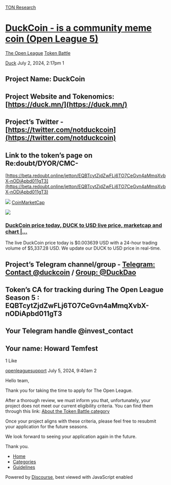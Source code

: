 [TON Research](/)

# [DuckCoin - is a community meme coin (Open League 5)](/t/duckcoin-is-a-community-meme-coin-open-league-5/26896)

[The Open League](/c/the-open-league/token-leaderboard/57)  [Token Battle](/c/the-open-league/token-leaderboard/57) 

    

[Duck](https://tonresear.ch/u/Duck)  July 2, 2024, 2:17pm  1

## [](#project-name-duckcoin-1)Project Name: DuckCoin

## [](#project-website-and-tokenomics-httpsduckmn-httpsduckmn-2)Project Website and Tokenomics: [https://duck.mn/](https://duck.mn/)

## [](#projects-twitter-httpstwittercomnotduckcoin-httpstwittercomnotduckcoin-3)Project’s Twitter - [https://twitter.com/notduckcoin](https://twitter.com/notduckcoin)

## [](#link-to-the-tokens-page-on-redoubtdyorcmc-4)Link to the token’s page on Re:doubt/DYOR/CMC-

[https://beta.redoubt.online/jetton/EQBTcytZjdZwFLj6TO7CeGvn4aMmqXvbX-nODiApbd011gT3](https://beta.redoubt.online/jetton/EQBTcytZjdZwFLj6TO7CeGvn4aMmqXvbX-nODiApbd011gT3)

![](https://tonresear.ch/uploads/default/original/2X/4/486c5f894ab9f477323c9d23f9115f2157d528d2.png) [CoinMarketCap](https://coinmarketcap.com/currencies/duckcoin/)

![](https://tonresear.ch/uploads/default/original/2X/3/37db438e644081c95ec2a3b66315ad11a7549de9.png)

### [DuckCoin price today, DUCK to USD live price, marketcap and chart |...](https://coinmarketcap.com/currencies/duckcoin/)

The live DuckCoin price today is $0.003639 USD with a 24-hour trading volume of $5,337.28 USD. We update our DUCK to USD price in real-time.

## [](#projects-telegram-channelgroup-telegram-contact-duckcoin-httpstmeduckcoin-group-duckdao-httpstmeduckdao25042505-5)Project’s Telegram channel/group - [Telegram: Contact @duckcoin](https://t.me/duckcoin) / [Group: @DuckDao](https://t.me/duckdao/2504/2505)

## [](#tokens-ca-for-tracking-during-the-open-league-season-5-eqbtcytzjdzwflj6to7cegvn4ammqxvbx-nodiapbd011gt3-6)Token’s CA for tracking during The Open League Season 5 : EQBTcytZjdZwFLj6TO7CeGvn4aMmqXvbX-nODiApbd011gT3

## [](#your-telegram-handle-invest_contact-7)Your Telegram handle @invest\_contact

## [](#your-name-howard-temfest-8)Your name: Howard Temfest

  1 Like

[openleaguesupport](https://tonresear.ch/u/openleaguesupport) July 5, 2024, 9:40am  2

Hello team,

Thank you for taking the time to apply for The Open League.

After a thorough review, we must inform you that, unfortunately, your project does not meet our current eligibility criteria. You can find them through this link: [About the Token Battle category](https://tonresear.ch/t/about-the-token-battle-category/1274)

Once your project aligns with these criteria, please feel free to resubmit your application for the future seasons.

We look forward to seeing your application again in the future.

Thank you.

 

*   [Home](/)
*   [Categories](/categories)
*   [Guidelines](/guidelines)

Powered by [Discourse](https://www.discourse.org), best viewed with JavaScript enabled